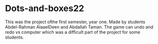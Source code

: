 # Dots-and-boxes22
This was the project ofthe first semester, year one. Made by students Abdel-Rahman AlaaelDeen and Abdallah Taman. 
The game can undo and redo vs computer which was a difficult part of the project for some students.
